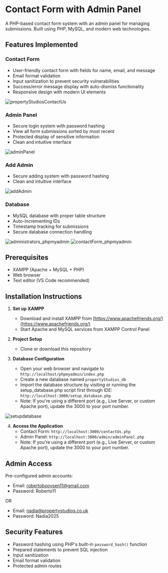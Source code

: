 # Contact Form with Admin Panel

A PHP-based contact form system with an admin panel for managing submissions. Built using PHP, MySQL, and modern web technologies.

## Features Implemented

### Contact Form
- User-friendly contact form with fields for name, email, and message
- Email format validation
- Input sanitization to prevent security vulnerabilities
- Success/error message display with auto-dismiss functionality
- Responsive design with modern UI elements

![propertyStudiosContactUs](https://github.com/user-attachments/assets/32046d7d-dcd4-475c-9d3a-7517d69304fd)


### Admin Panel
- Secure login system with password hashing
- View all form submissions sorted by most recent
- Protected display of sensitive information
- Clean and intuitive interface

![adminPanel](https://github.com/user-attachments/assets/a446c5ba-fd8b-4397-9026-2a1450c058c4)

### Add Admin
- Secure adding system with password hashing
- Clean and intuitive interface

![addAdmin](https://github.com/user-attachments/assets/804a5b38-a3bb-4a80-ae19-6f5800bd095b)

### Database
- MySQL database with proper table structure
- Auto-incrementing IDs
- Timestamp tracking for submissions
- Secure database connection handling

![administrators_phpmyadmin](https://github.com/user-attachments/assets/ab98a4d5-da55-4838-b0f2-7bc5509e5255)
![contactForm_phpmyadmin](https://github.com/user-attachments/assets/3ba50704-c2aa-482a-bfc2-e0133c536e08)


## Prerequisites

- XAMPP (Apache + MySQL + PHP)
- Web browser
- Text editor (VS Code recommended)

## Installation Instructions

1. **Set up XAMPP**
   - Download and install XAMPP from [https://www.apachefriends.org/](https://www.apachefriends.org/)
   - Start Apache and MySQL services from XAMPP Control Panel

2. **Project Setup**
   - Clone or download this repository

3. **Database Configuration**
   - Open your web browser and navigate to `http://localhost/phpmyadmin/index.php`
   - Create a new database named `propertyStudios_db`
   - Import the database structure by visiting or running the setup_database.php script first through IDE:
     `http://localhost:3000/setup_database.php`
   - Note: If you're using a different port (e.g., Live Server, or custom Apache port), update the 3000 to your port number.
   

![setupdatabase](https://github.com/user-attachments/assets/bf6057ce-5bff-4bbf-a143-54efdb8c3a21)


4. **Access the Application**
   - Contact Form: `http://localhost:3000/contactUs.php`
   - Admin Panel: `http://localhost:3000/admin/adminPanel.php`
   - Note: If you're using a different port (e.g., Live Server, or custom Apache port), update the 3000 to your port number.

## Admin Access

Pre-configured admin accounts:
- Email: robertobooysen11@gmail.com
- Password: Roberto11

OR

- Email: nadia@propertystudios.co.uk
- Password: Nadia2025

## Security Features

- Password hashing using PHP's built-in `password_hash()` function
- Prepared statements to prevent SQL injection
- Input sanitization
- Email format validation
- Protected admin routes
